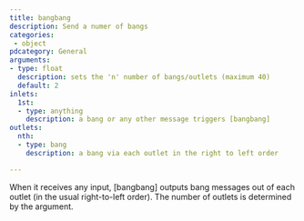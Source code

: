 ```yaml
---
title: bangbang
description: Send a numer of bangs
categories:
 - object
pdcategory: General
arguments:
- type: float
  description: sets the 'n' number of bangs/outlets (maximum 40)
  default: 2
inlets:
  1st:
  - type: anything
    description: a bang or any other message triggers [bangbang]
outlets:
  nth:
  - type: bang
    description: a bang via each outlet in the right to left order

---
```


When it receives any input, [bangbang] outputs bang messages out of each outlet (in the usual right-to-left order). The number of outlets is determined by the argument.
